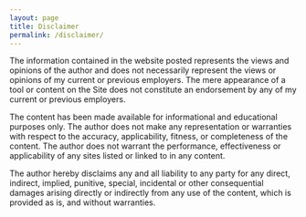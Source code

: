 ```yaml
---
layout: page
title: Disclaimer
permalink: /disclaimer/
---
```


The information contained in the website posted represents the views and opinions of the author and does not necessarily represent the views or opinions of my current or previous employers. The mere appearance of a tool or content on the Site does not constitute an endorsement by any of my current or previous employers.

The content has been made available for informational and educational purposes only. The author does not make any representation or warranties with respect to the accuracy, applicability, fitness, or completeness of the content. The author does not warrant the performance, effectiveness or applicability of any sites listed or linked to in any content.

The author hereby disclaims any and all liability to any party for any direct, indirect, implied, punitive, special, incidental or other consequential damages arising directly or indirectly from any use of the content, which is provided as is, and without warranties.
